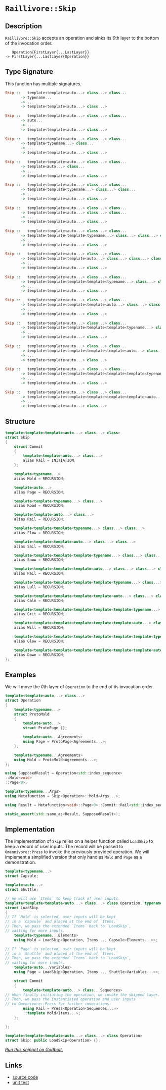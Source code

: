 <!-- Copyright 2024 Feng Mofan
SPDX-License-Identifier: Apache-2.0 -->

# `Raillivore::Skip`

## Description

`Raillivore::Skip` accepts an operation and sinks its *0*th layer to the bottom of the invocation order.

<pre><code>   Operation{FirstLayer{...LastLayer}}
-> FirstLayer{...LastLayer{Operation}}</code></pre>

## Type Signature

This function has multiple signatures.

```Haskell
Skip ::   template<template<auto...> class...> class... 
       -> typename...
       -> ...
       -> template<template<auto...> class...>
       
Skip ::   template<template<auto...> class...> class... 
       -> auto...
       -> ...
       -> template<template<auto...> class...>
       
Skip ::   template<template<auto...> class...> class... 
       -> template<typename...> class...
       -> ...
       -> template<template<auto...> class...>
       
Skip ::   template<template<auto...> class...> class... 
       -> template<auto...> class...
       -> ...
       -> template<template<auto...> class...>
       
Skip ::   template<template<auto...> class...> class... 
       -> template<template<typename...> class...> class...
       -> ...
       -> template<template<auto...> class...>
       
Skip ::   template<template<auto...> class...> class... 
       -> template<template<auto...> class...> class...
       -> ...
       -> template<template<auto...> class...>
       
Skip ::   template<template<auto...> class...> class... 
       -> template<template<template<typename...> class...> class...> class...
       -> ...
       -> template<template<auto...> class...>
       
Skip ::   template<template<auto...> class...> class... 
       -> template<template<template<auto...> class...> class...> class...
       -> ...
       -> template<template<auto...> class...>
       
Skip ::   template<template<auto...> class...> class... 
       -> template<template<template<template<typename...> class...> class...> class...> class...
       -> ...
       -> template<template<auto...> class...>
       
Skip ::   template<template<auto...> class...> class... 
       -> template<template<template<template<auto...> class...> class...> class...> class...
       -> ...
       -> template<template<auto...> class...>
       
Skip ::   template<template<auto...> class...> class... 
       -> template<template<template<template<template<typename...> class...> class...> class...> class...> class...
       -> ...
       -> template<template<auto...> class...>
       
Skip ::   template<template<auto...> class...> class... 
       -> template<template<template<template<template<auto...> class...> class...> class...> class...> class...
       -> ...
       -> template<template<auto...> class...>
       
Skip ::   template<template<auto...> class...> class... 
       -> template<template<template<template<template<template<typename...> class...> class...> class...> class...> class...> class...
       -> ...
       -> template<template<auto...> class...>
       
Skip ::   template<template<auto...> class...> class... 
       -> template<template<template<template<template<template<auto...> class...> class...> class...> class...> class...> class...
       -> ...
       -> template<template<auto...> class...>
```

## Structure

```C++
template<template<template<auto...> class...> class>
struct Skip
{
    struct Commit
    {
        template<template<auto...> class...>
        alias Rail = INITIATION;
    };

    template<typename...>
    alias Mold = RECURSION;

    template<auto...>
    alias Page = RECURSION;

    template<template<typename...> class...>
    alias Road = RECURSION;

    template<template<auto...> class...>
    alias Rail = RECURSION;

    template<template<template<typename...> class...> class...>
    alias Flow = RECURSION;

    template<template<template<auto...> class...> class...>
    alias Sail = RECURSION;

    template<template<template<template<typename...> class...> class...> class...>
    alias Snow = RECURSION;

    template<template<template<template<auto...> class...> class...> class...>
    alias Hail = RECURSION;

    template<template<template<template<template<typename...> class...> class...> class...> class...>
    alias Lull = RECURSION;

    template<template<template<template<template<auto...> class...> class...> class...> class...>
    alias Calm = RECURSION;

    template<template<template<template<template<template<typename...> class...> class...> class...> class...> class...>
    alias Grit = RECURSION;

    template<template<template<template<template<template<auto...> class...> class...> class...> class...> class...>
    alias Will = RECURSION;

    template<template<template<template<template<template<template<typename...> class...> class...> class...> class...> class...> class...>
    alias Glow = RECURSION;

    template<template<template<template<template<template<template<auto...> class...> class...> class...> class...> class...> class...>
    alias Dawn = RECURSION;
};
```

## Examples

We will move the *0*th layer of `Operation` to the end of its invocation order.

```C++
template<template<auto...> class...>
struct Operation
{ 
    template<typename...>
    struct ProtoMold
    {
        template<auto...>
        struct ProtoPage {};

        template<auto...Agreements>
        using Page = ProtoPage<Agreements...>;
    };

    template<typename...Agreements>
    using Mold = ProtoMold<Agreements...>;
};

using SupposedResult = Operation<std::index_sequence>
::Mold<void>
::Page<0>;

template<typename...Args>
using Metafunction = Skip<Operation>::Mold<Args...>;

using Result = Metafunction<void>::Page<0>::Commit::Rail<std::index_sequence>;

static_assert(std::same_as<Result, SupposedResult>);
```

## Implementation

The implementation of `Skip` relies on a helper function called `LoadSkip` to keep a record of user inputs.
The record will be passed to `Omennivore::Press` to invoke the previously provided operation.
We will implement a simplified version that only handles `Mold` and `Page` as a demonstration.

```C++
template<typename...>
struct Capsule;

template<auto...>
struct Shuttle;

// We will use `Items` to keep track of user inputs.
template<template<template<auto...> class...> class Operation, typename...Items>
struct LoadSkip
{
// If `Mold` is selected, user inputs will be kept
// in a `Capsule` and placed at the end of `Items.`
// Then, we pass the extended `Items` back to `LoadSkip`,
// waiting for more inputs.
    template<typename...Elements>
    using Mold = LoadSkip<Operation, Items..., Capsule<Elements...>>;

// If `Page` is selected, user inputs will be kept
// in a `Shuttle` and placed at the end of `Items.`
// Then, we pass the extended `Items` back to `LoadSkip`,
// waiting for more inputs.
    template<auto...Variables>
    using Page = LoadSkip<Operation, Items..., Shuttle<Variables...>>;

    struct Commit
    {
        template<template<auto...> class...Sequences>
// When finally initiating the operation, we invoke the skipped layer.
// Then, we pass the instantiated operation and user inputs
// to Omennivore::Press for further invocations.
        using Rail = Press<Operation<Sequences...>>
        ::template Mold<Items...>;
    };

};

template<template<template<auto...> class...> class Operation>
struct Skip: public LoadSkip<Operation> {};
```

[*Run this snippet on Godbolt.*](https://godbolt.org/#z:OYLghAFBqd5QCxAYwPYBMCmBRdBLAF1QCcAaPECAMzwBtMA7AQwFtMQByARg9KtQYEAysib0QXACx8BBAKoBnTAAUAHpwAMvAFYTStJg1DIApACYAQuYukl9ZATwDKjdAGFUtAK4sGISdKuADJ4DJgAcj4ARpjEEhoArKQADqgKhE4MHt6%2B/tKp6Y4CIWGRLDFxXIm2mPZFDEIETMQE2T5%2BATV1mY3NBCUR0bHxSQpNLW25nWN9A2UVIwCUtqhexMjsHASYLMkG2yYAzG4EAJ7JjKyYANQA8hfETPVH2CYaAIJjxF4O18rEmAUCje7xMAHYrB9rtDrttdvtMEcTudLmwAHQYl4gmHXL4/AjXAAimCadGu4KsYMJR0hoI%2BAHp6dcLEwlNdREoQCDsTC4XsnoioTCkTycdC%2BQikWcLsx0ZjDth2QYgdcPIImKFYqQQYzrgAVBCxG54BTXAS0U5msLXZLNK7bYg2pjIADW13oVAIaNFYulqMwGLRau2gmBQuhWPDuII31%2BxNJtCRwY1YWISdkjAICkDWIVPopOqZAHVjQwAG6oF03AiG9kkAEKVIMfBGWE7fnba5scqxM1UWG11APJ6ZQvXADuhAQA5umFUMed23QTtd3qjOK86VbfvJh0Jd2H9RAIAlAuuAFlPOh04JM9n5a9DhZyVHwdSn9yo6eDq/jj6cd%2BiLHEwXhEDmCpKqyppCJgACOXiMBs2rrjCIFgRiwZ3vmeZRnicYkhqibHDB8GIUBbiYaG4GPq8r4Qtcm6hMAsIoru%2B73LEI7OCe7YIn8TDAORlFZtRNLklSNKfu8uoAEqYMgazpGWNwcuwUkAbxArYW4/68ppBzHH6soBg%2BkEqsmmpkGOJa4pgtqPJ2NY3DQxBjE6jxsA6K5ulQxCoCwM5mk5rlru8Yq8iixmBsJCjIWF4UsTKVyBrcwVhvFEY4Rl0axgS8aETepKpoVd7UaQdxpaJdG0glDFbsxO5HPu/yAultUigyxalhWVaBWgxANk2LYNfpNzdhUfaBUOnHPJ1E5ToFc4Lg4mDLraq5jgajDleONy2iqTnXA2Xi0ASUTOm6RB/A2pr8I6VBrMF1yhBWoj1NmunhUZVwHjNmTHoBF5XiVVEPp9u60dJTJyAwm6rd5prNDcALIKcyD0Mud3XA9LSGo6L2oG9mQfSh0IA6NRIEXQSKpXj97egqAMopJdHvrSPqAdp4Oc8BoGoNRZnQXBCEMEh4NofzGEZqGcW1d9cporTsRtcKWU4nheVU0RbgkSLGwgyJD7lUrIVg9V4OMdurFNddrVSpFP0cQ5/08fCZ7KAJQnS4bDM0eD5Nu52%2BXU8cJv0y8TMXCz2VvtHOIc6N9tJQr7zAACOxYWrMKW8xl60MuNvB9rqfp2woO%2B5HQHsxJH4fCCPPIsnJm%2ByCGuqkwyQKCdVdSQ3EtVZ8Mb4tcQgIKBBD0NH1k3JOtC0HVNwmAAbBoACScLAivsKoNcVZ2bCjyupNcP4wwySgST7wN9fie8%2BhvuCwL6NQb9zsCOV8vN%2BvOzAllbdBKgJg6AhAujwMkbkEIxyr37MvDQedrxbxNLZOoq1yon2emfC%2B8057XBiLvOyBAxyhGuEwckK83Ady7pPLehg1oGA2MuJ4i1myTVgd/FgH0V6bUNAwHae0X6HSWq4eGbCN6wNwRdbeZCNAAKASAsBsC4q6nHBqRwrYsYsBIKWc%2BIkE6B3Ip/QM2B6BlyzJGbKOcgb5zYtcWRwDQHgNDoeTI5V2H03KhQzu3ckTGIzuXXMj52ZzWgdIj2glxFILsPJJcaClCnx0aaWe888FVmSIQuaxDSGwNHuPahGgSEsP5AwkhBJBEsNQDAlebjvRcLmltXhE5%2BEHVrEI5sIiqliK3udI%2BV1YF2PkeAleSimQqIyOokgXYtEYISaFDS%2BikT9wxAANWaHgJgUR6C/0hhueq/FBI2P6Q4mmzj37XGqRicqOSCAT3Iis4gayNmAlEnmWudJsptw8CwFghB8yQNJm2eZhlb4UL5k/ZU9NdZkS2dZHh2NQhiAtBgjII5tyDhOQ03aGCerVlrAoBxFxlwGFOLEUKup6l8KdM00sMxBBrKXGadFBTlzoNCAkscV1bhlwYHgCsAJjwtRVFjHGT0CZEwEJfWqliZKERsQK3%2BbgnZcQYEiSFosnlgyzuFAOHYbjwKROclurz441yCaCE1vdgU30BSC%2B%2BLxH6mWfiqRVzw/5D1%2BAMkANovAbLwMgWxgD7EKKcX9AQdqCzmrrgyAAVDG2Ncb6Q6ljXqbAQg9SxoTdGuNWaM1vPMIcUI6MvBYF3G4UCdBCCnHMfXS1wLFkP0deHV1uVX5Kogc%2BPROqk7%2BgHurN1BJ/ioCIHq82/y%2B6grNtlXtzaB1EDCYvSBEa3ly1reOtEJdMB%2BLMZqsUli52yr8rOz2SJ12bsbYE35bN1J6WtYYjEJ7THQqjJY%2BB%2B7B2oD1cce9pUNXV0vZG94lihBeGSAUVackqEEhts60cxwxjoGPKELAqgAD6ShSJqvMceD9bgKx4GvFlflR7jgaFzKa6%2BDsU7EGAI%2BgDuzzwEQeqLeoNiBnHJDcqxmIBsPvCo2eqeHwpWAhOpBvcF4GNeCYzBnDqA8MRxAHOpEJHOOfO%2BQQY80qQ5uDgwhtpKG0N6yAue/9MxHDIGQ1BWIBAIDaZAAoK45n5XgeE5c4DoH0BOdOi8RYNIODLFoJwBIvA/AcC0KQVAnAdKWGsLiVY6xF5mEODwUgamQu%2BeWC6EACRJBog0JILgYJDiJA0GYJeS8zAAA5yv6E4JIXgLB4gaFIMF0L4WOC8AUCARrKWtDLDgLAGAiAQCrAIDo8glA0C7DoLEcIVxOCqHK0vAAtEvSQ1xgDID9VINEZheCrUICQPDeh%2BCCBEGIdgUgZCCEUCodQqXSC6C4KQccjxkicB4H5gLQXNC8Fa7cUCOjJrzaWyttbG3rhbbMNcCAnzkhTcdHmrgixeDdd86QCASAJuw/oGQCgEBMdw5AMAKQZg%2BB0AdB1iAURvukCiPC4gpw3u8Fp8wentwojaGiYz0gE3TG3AYBaanWAoheGABQueHXuC8CwCwQwwBxB3fwCjRwykJehbnPJUCmwkuhG2P5u7tA8BREePTjwWBqcxjwPVyXpBlLECiGkTAxIZdGAN0Yb7ywqAGGo0svAmBxwcWC0l47whRDiAu8H67ahqcPf0LLlA1hrD6ENx1yAywhzvU4ItuDTVTBRcsGYFrtv7lYBTxAZYUSHD/QgK4SYfhHvBE1PMYYj2CgZAELXvQrf6hzCGJULo0SejjFaJ4doegK/1F6C0HvPY%2B8zAmCP3Ij25/9Eb73iQ5fYsbHX9VjggWmvU9a9cIHy3Vvrc29lyHEBcD7fhwlxHyP3fLENEA4YZfSAZckIcNEABOQ4YJJC5ZmCSAryJBLzf4761akD1aJZohLxcBLzlbf7lbwFZZcAJC/5Lz753atbtadbJbu5o4Dbo5Db/agRjZ47%2BRY7TazYcDNAsBlhgiLakLPythcDf5ohcA5a7b4BEDF5HayCnZh7SAR5KBR53a6Ak7PYdyM4fa75fbYGcB/YjagSTR0EMFMGQSsHsGcH5LQ6UFw7kgJZmBI74Gpa9YY76HY7kH47Y4gBqGMEsFE7f5VCk6nTKyUBU53bM7NAM7W7eGs7s6c7W486Zh84C4K6YDC6i4IoS5JbS6y7y6haK4D4q7U7q4KTbBc4661DU4G5G4%2BGm6bChYW5W5Ja2725KBO4JFMQEGe4CQKA%2B5%2B4B5c7B6CHnbCGyCR63ahYSGx5u655WCWBJ5RCl5p5pLEyZ7Z57gDHWAF4/ZF54aAjwDl61AD7ODV7Ngd717NjT4LAt5pBt5ZAL514pAHHd6r4z5j6rGV4CCT7D45AnHj6D6zAXF7G2BD5bHvEvGlBr6I4rBrBb5/F6577NY/acAkLED0GMHMEGBaEcE5ZQ7X68GGGJYmEo6LBP6YAv5xBv566QHQHsG5ZgjoFggFaSBAEraPaglhacC4FdYEF9aDbDaja442HUFsCcB0Eg4cJlh%2BplhsFogIhjDcE36HaPatGh7tGXbyCiHdE6AgCHBPYvYyE74gkH6KGkEEgVIQksDckKC8nXD8nsFCkEh6GTbY4omHBokMkWHmlaismWHDC8kgbIZGnIYmnmaQkrauHk4eHU7%2BG%2BFJYBls4c4OBc4hGCBhG%2BFJGREi5i60CxFS47AJFFFS54BK48pLF3bpGa5ZG3h66hZ5HG6nCFHm73KlG8DlEO5VEu41FmF8Be4NG%2B7%2B4ygtECGSkSAdFXaynR4Kl9HGAJ5DF5GjFhbjHiqcD0jaYzH56F6xDF5LGp7943F%2BAbHuDHF6AN4/GXH7GFCZCfFd6ZC7HN5LkT4fHrlL7XGnnfGDDblfHz4PFj5D5HmVAb4AnnayFqkKEcA6l6kGlGmCkChuRX48ETII7WlmGYnYmUCyH4kgBmDsGHCHAJAJC5ZVAaCIVggIFYEta0m2B4Honpb%2BAJA/4JDlYlbf6SDf4FZ/5cCKl66HDyE4VtamE9ayE7bYVgnMUEU27Kz/SSBAA)

## Links

- [source code](../../../../conceptrodon/descend/raillivore/skip.hpp)
- [unit test](../../../../tests/unit/raillivore/skip.test.hpp)
